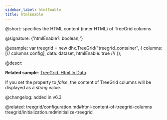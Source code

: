 ```yaml
---
sidebar_label: htmlEnable
title: htmlEnable
---          
```


@short: specifies the HTML content (inner HTML) of TreeGrid columns

@signature: {'htmlEnable?: boolean;'}

@example:
var treegrid = new dhx.TreeGrid("treegrid_container", {
    columns: [// columns config],
    data: dataset,
    htmlEnable: true /*!*/
});


@descr: 

**Related sample**: [TreeGrid. Html In Data](https://snippet.dhtmlx.com/iubccmoi)

If you set the property to *false*, the content of TreeGrid columns will be displayed as a *string* value.

@changelog: added in v6.3

@related: treegrid/configuration.md#html-content-of-treegrid-columns
treegrid/initialization.md#initialize-treegrid
